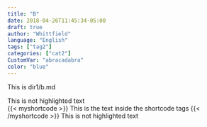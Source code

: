 ```yaml
---
title: "B"
date: 2018-04-26T11:45:34-05:00
draft: true
author: "Whittfield"
language: "English"
tags: ["tag2"]
categories: ["cat2"]
CustomVar: "abracadabra"
color: "blue"
---
```


This is dir1/b.md
<br>

This is not highlighted text
<br>
{{< myshortcode >}}
  This is the text inside the shortcode tags
{{< /myshortcode >}}
This is not highlighted text